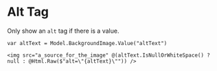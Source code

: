 # Alt Tag

Only show an `alt` tag if there is a value.

```
var altText = Model.BackgroundImage.Value("altText")

<img src="a_source_for_the_image" @(altText.IsNullOrWhiteSpace() ? null : @Html.Raw($"alt=\"{altText}\"")) />
```
